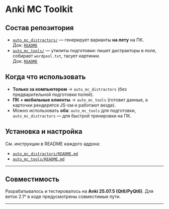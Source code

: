 # Anki MC Toolkit

## Состав репозитория
- [`auto_mc_distractors/`](./auto_mc_distractors/) — генерирует варианты **на лету** на ПК.  
  Док: [`README`](./auto_mc_distractors/README.md)
- [`auto_mc_tools/`](./auto_mc_tools/) — утилиты подготовки: пишет дистракторы в поле, собирает `wordpool.txt`, тасует картинки.  
  Док: [`README`](./auto_mc_tools/README.md)

## Когда что использовать
- **Только за компьютером** → `auto_mc_distractors` (без предварительной подготовки полей).  
- **ПК + мобильные клиенты** → `auto_mc_tools` (готовит данные, а карточки рендерятся JS-ом и работают везде).  
- Можно использовать **оба**: `auto_mc_tools` для подготовки, `auto_mc_distractors` — для быстрой тренировки на ПК.

## Установка и настройка
См. инструкции в README каждого аддона:
- [`auto_mc_distractors/README.md`](./auto_mc_distractors/README.md)  
- [`auto_mc_tools/README.md`](./auto_mc_tools/README.md)

---
## Совместимость

Разрабатывалось и тестировалось на **Anki 25.07.5 (Qt6/PyQt6)**. Для веток 2.1* в коде предусмотрены совместимые пути.

---

